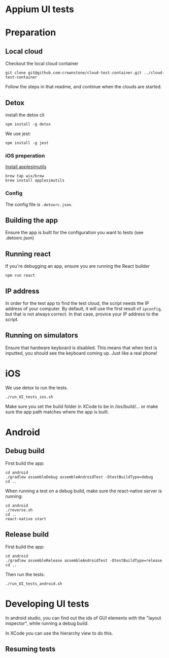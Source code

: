 # Appium UI tests

# Preparation


## Local cloud

Checkout the local cloud container

```
git clone git@github.com:crownstone/cloud-test-container.git ../cloud-test-container
```

Follow the steps in that readme, and continue when the clouds are started.

## Detox

install the detox cli
```
npm install -g detox
```

We use jest:
```
npm install -g jest
```

### iOS preperation

[Install applesimutils](https://github.com/wix/AppleSimulatorUtils)

```
brew tap wix/brew
brew install applesimutils
```

### Config

The config file is `.detoxrc.json`.

## Building the app

Ensure the app is built for the configuration you want to tests (see .detoxrc.json)

## Running react

If you're debugging an app, ensure you are running the React builder
```
npm run react
```

## IP address

In order for the test app to find the test cloud, the script needs the IP address of your computer.
By default, it will use the first result of `ipconfig`, but that is not always correct. In that case, provice your IP address to the script.


## Running on simulators

Ensure that hardware keyboard is disabled. This means that when text is inputted, you should see the keyboard coming up. Just like a real phone! 

# iOS

We use detox to run the tests.

```
./run_UI_tests_ios.sh
```

Make sure you set the build folder in XCode to be in /ios/build/...
or make sure the app path matches where the app is built.

# Android

## Debug build

First build the app:
```
cd android
./gradlew assembleDebug assembleAndroidTest -DtestBuildType=debug
cd ..
```

When running a test on a debug build, make sure the react-native server is running:
```
cd android
./reverse.sh
cd ..
react-native start
```

## Release build

First build the app:
```
cd android
./gradlew assembleRelease assembleAndroidTest -DtestBuildType=release
cd ..
```

Then run the tests:
```
./run_UI_tests_android.sh
```


# Developing UI tests

In android studio, you can find out the ids of GUI elements with the "layout inspector", while running a debug build.

In XCode you can use the hierarchy view to do this.

## Resuming tests


